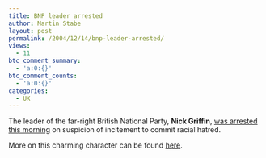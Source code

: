```yaml
---
title: BNP leader arrested
author: Martin Stabe
layout: post
permalink: /2004/12/14/bnp-leader-arrested/
views:
  - 11
btc_comment_summary:
  - 'a:0:{}'
btc_comment_counts:
  - 'a:0:{}'
categories:
  - UK
---
```

The leader of the far-right British National Party, **Nick Griffin**, [was arrested this morning][1] on suspicion of incitement to commit racial hatred.

More on this charming character can be found [here][2].

 [1]: http://news.bbc.co.uk/1/hi/england/west_yorkshire/4094275.stm
 [2]: http://www.martinstabe.com/blog/archives/2003/06/expert_witnesse.php